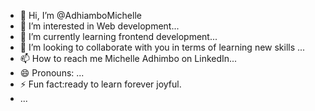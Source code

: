 - 👋 Hi, I’m @AdhiamboMichelle
- 👀 I’m interested in Web development...
- 🌱 I’m currently learning frontend development...
- 💞️ I’m looking to collaborate with you in terms of learning new skills ...
- 📫 How to reach me Michelle Adhimbo on LinkedIn...
- 😄 Pronouns: ...
- ⚡ Fun fact:ready to learn forever joyful.
-  ...

<!---
AdhiamboMichelle/AdhiamboMichelle is a ✨ special ✨ repository because its `README.md` (this file) appears on your GitHub profile.
You can click the Preview link to take a look at your changes.
--->
